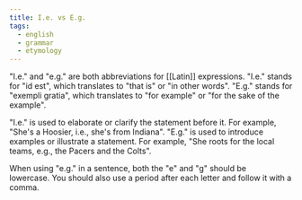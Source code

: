 ```yaml
---
title: I.e. vs E.g.
tags:
  - english
  - grammar
  - etymology
---
```


"I.e." and "e.g." are both abbreviations for [[Latin]] expressions. "I.e." stands for "id est", which translates to "that is" or "in other words". "E.g." stands for "exempli gratia", which translates to "for example" or "for the sake of the example".

"I.e." is used to elaborate or clarify the statement before it. For example, "She's a Hoosier, i.e., she's from Indiana". "E.g." is used to introduce examples or illustrate a statement. For example, "She roots for the local teams, e.g., the Pacers and the Colts".

When using "e.g." in a sentence, both the "e" and "g" should be lowercase. You should also use a period after each letter and follow it with a comma.